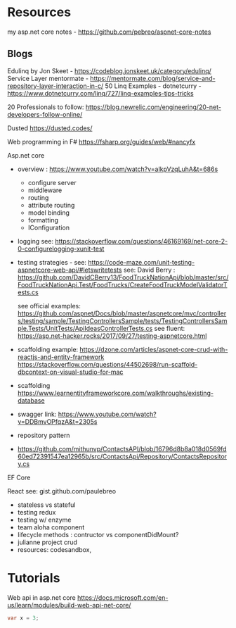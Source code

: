 # Resources
my asp.net core notes - https://github.com/pebreo/aspnet-core-notes


## Blogs
Edulinq by Jon Skeet - https://codeblog.jonskeet.uk/category/edulinq/
Service Layer mentormate - https://mentormate.com/blog/service-and-repository-layer-interaction-in-c/
50 Linq Examples - dotnetcurry - https://www.dotnetcurry.com/linq/727/linq-examples-tips-tricks

20 Professionals to follow: https://blog.newrelic.com/engineering/20-net-developers-follow-online/

Dusted
https://dusted.codes/

Web programming in F#
https://fsharp.org/guides/web/#nancyfx

Asp.net core 
- overview : https://www.youtube.com/watch?v=aIkpVzqLuhA&t=686s
    - configure server
    - middleware
    - routing
    - attribute routing
    - model binding
    - formatting
    - IConfiguration

- logging
   see: https://stackoverflow.com/questions/46169169/net-core-2-0-configurelogging-xunit-test
- testing strategies - 
   see: https://code-maze.com/unit-testing-aspnetcore-web-api/#letswritetests
   see: David Berry : https://github.com/DavidCBerry13/FoodTruckNationApi/blob/master/src/FoodTruckNationApi.Test/FoodTrucks/CreateFoodTruckModelValidatorTests.cs

   see official examples: https://github.com/aspnet/Docs/blob/master/aspnetcore/mvc/controllers/testing/sample/TestingControllersSample/tests/TestingControllersSample.Tests/UnitTests/ApiIdeasControllerTests.cs
   see fluent: https://asp.net-hacker.rocks/2017/09/27/testing-aspnetcore.html
   
- scaffolding
   example: 
    https://dzone.com/articles/aspnet-core-crud-with-reactjs-and-entity-framework
    https://stackoverflow.com/questions/44502698/run-scaffold-dbcontext-on-visual-studio-for-mac

- scaffolding 
  https://www.learnentityframeworkcore.com/walkthroughs/existing-database

- swagger
    link: https://www.youtube.com/watch?v=DDBmvOPfqzA&t=2305s
- repository pattern
- https://github.com/mithunvp/ContactsAPI/blob/16796d8b8a018d0569fd60ed72391547ea12965b/src/ContactsApi/Repository/ContactsRepository.cs


EF Core


React
  see: gist.github.com/paulebreo
 - stateless vs stateful
 - testing redux
 - testing w/ enzyme
 - team aloha component 
 - lifecycle methods : contructor vs componentDidMount?
 - julianne project crud
 - resources: codesandbox, 


# Tutorials

Web api in asp.net core
https://docs.microsoft.com/en-us/learn/modules/build-web-api-net-core/

```csharp
var x = 3;
```























